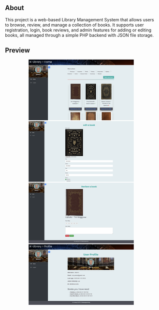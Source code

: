 ## About

This project is a web-based Library Management System that allows users to browse, review, and manage a collection of books. It supports user registration, login, book reviews, and admin features for adding or editing books, all managed through a simple PHP backend with JSON file storage.

## Preview

<div align="center">
    <img src="assets/preview1.png" alt="Preview 1" height="200"/>
    <img src="assets/preview2.png" alt="Preview 2" height="200"/>
</div>

<div align="center">
    <img src="assets/preview3.png" alt="Preview 3" height="200"/>
    <img src="assets/preview4.png" alt="Preview 4" height="200"/>
</div>